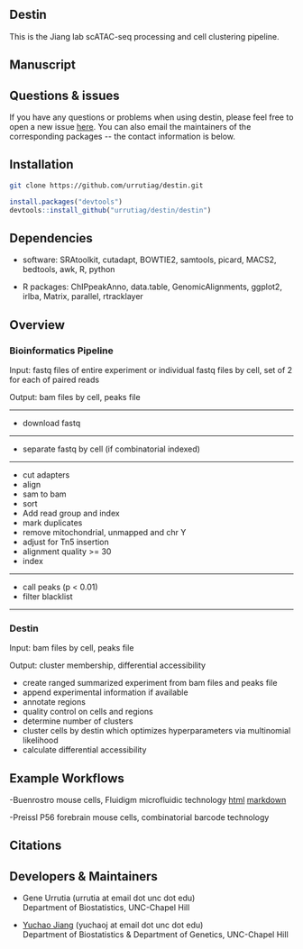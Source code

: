 ## Destin

This is the Jiang lab scATAC-seq processing and cell clustering pipeline.

## Manuscript

## Questions & issues
  If you have any questions or problems when using destin, please feel free to open a new issue [here](https://github.com/urrutiag/destin/issues). You can also email the maintainers of the corresponding packages -- the contact information is below.
  
## Installation

```bash
git clone https://github.com/urrutiag/destin.git
```

```r
install.packages("devtools")
devtools::install_github("urrutiag/destin/destin")
```

## Dependencies

- software: SRAtoolkit, cutadapt, BOWTIE2, 
            samtools, picard, MACS2, bedtools, awk,
            R, python

- R packages:  ChIPpeakAnno, data.table, GenomicAlignments,
 ggplot2, irlba, Matrix, parallel, rtracklayer

## Overview 

### Bioinformatics Pipeline

Input: fastq files of entire experiment or individual fastq files by cell, 
       set of 2 for each of paired reads

Output: bam files by cell, peaks file

---

- download fastq

---

- separate fastq by cell (if combinatorial indexed)

---

- cut adapters 
- align 
- sam to bam
- sort
- Add read group and index
- mark duplicates
- remove mitochondrial, unmapped and chr Y
- adjust for Tn5 insertion
- alignment quality >= 30
- index

---

- call peaks (p < 0.01)
- filter blacklist

---

### Destin

Input: bam files by cell, peaks file

Output: cluster membership, differential accessibility

- create ranged summarized experiment from bam files and peaks file
- append experimental information if available
- annotate regions
- quality control on cells and regions
- determine number of clusters
- cluster cells by destin which optimizes hyperparameters via multinomial likelihood
- calculate differential accessibility

## Example Workflows

-Buenrostro mouse cells, Fluidigm microfluidic technology 
[html](https://rawgit.com/urrutiag/destin/master/destin/vignettes/destin.html)
[markdown](https://github.com/urrutiag/destin/blob/master/destin/vignettes/destin.Rmd)

-Preissl P56 forebrain mouse cells, combinatorial barcode technology

## Citations

## Developers & Maintainers

* Gene Urrutia (urrutia at email dot unc dot edu)
  <br>
  Department of Biostatistics, UNC-Chapel Hill

* [Yuchao Jiang](http://sph.unc.edu/adv_profile/yuchao-jiang-phd/) (yuchaoj at email dot unc dot edu)
  <br>
  Department of Biostatistics & Department of Genetics, UNC-Chapel Hill


